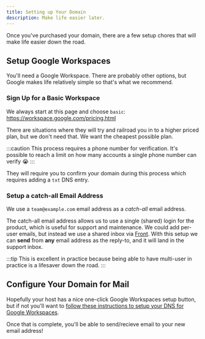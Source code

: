 ```yaml
---
title: Setting up Your Domain
description: Make life easier later. 
---
```


Once you've purchased your domain, there are a few setup chores that will 
make life easier down the road.

## Setup Google Workspaces

You'll need a Google Workspace. There are probably other options, but Google 
makes life relatively simple so that's what we recommend.

### Sign Up for a Basic Workspace

We always start at this page and choose `basic`: https://workspace.google.com/pricing.html

There are situations where they will try and railroad you in to a higher 
priced plan, but we don't need that. We want the cheapest possible plan.

:::caution
This process requires a phone number for verification. It's possible to 
reach a limit on how many accounts a single phone number can verify 😭
:::

They will require you to confirm your domain during this process which 
requires adding a `txt` DNS entry.

### Setup a catch-all Email Address

We use a `team@example.com` email address as a _catch-all_ email address.

The catch-all email address allows us to use a single (shared) login for the 
product, which is useful for support and maintenance. We could add per-user 
emails, but instead we use a shared inbox via [Front](https://front.com). 
With this setup we can **send** from **any** email address as the reply-to, 
and it will land in the support inbox.

:::tip
This is excellent in practice because being able to have multi-user in 
practice is a lifesaver down the road.
:::

## Configure Your Domain for Mail

Hopefully your host has a nice one-click Google Workspaces setup button, but 
if not you'll want to [follow these instructions to setup your DNS for Google 
Workspaces](https://support.google.com/a/answer/140034).

Once that is complete, you'll be able to send/recieve email to your new 
email address!
